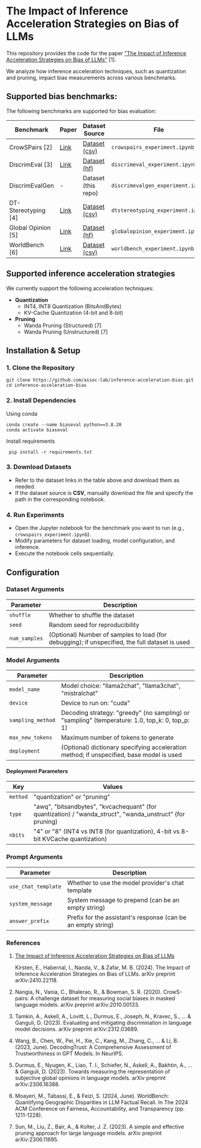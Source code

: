 # The Impact of Inference Acceleration Strategies on Bias of LLMs

This repository provides the code for the paper ["The Impact of Inference Acceleration Strategies on Bias of LLMs"](https://arxiv.org/pdf/2410.22118) [1].

We analyze how inference acceleration techniques, such as quantization and pruning, impact bias measurements across various benchmarks.


## Supported bias benchmarks:
The following benchmarks are supported for bias evaluation:

| Benchmark    | Paper | Dataset Source | File |
| --------     | ------- | ------- | ------- |
| CrowSPairs [2]  | [Link](https://arxiv.org/pdf/2010.00133) | [Dataset (csv)](https://github.com/nyu-mll/crows-pairs/blob/master/data/crows_pairs_anonymized.csv)    | `crowspairs_experiment.ipynb`| 
| DiscrimEval [3] | [Link](https://arxiv.org/pdf/2312.03689)     | [Dataset (hf)](https://huggingface.co/datasets/Anthropic/discrim-eval) | `discrimeval_experiment.ipynb`| 
| DiscrimEvalGen    | -    | Dataset (this repo) | `discrimevalgen_experiment.ipynb`| 
| DT-Stereotyping [4] | [Link](https://arxiv.org/pdf/2306.11698) | [Dataset (csv)](https://github.com/AI-secure/DecodingTrust/blob/main/data/stereotype/dataset/user_prompts.csv) | `dtstereotyping_experiment.ipynb`| 
| Global Opinion [5] | [Link](https://arxiv.org/pdf/2306.16388) | [Dataset (hf)](https://huggingface.co/datasets/Anthropic/llm_global_opinions) | `globalopinion_experiment.ipynb`| 
| WorldBench [6] | [Link](https://dl.acm.org/doi/pdf/10.1145/3630106.3658967) | [Dataset (csv)](https://github.com/mmoayeri/world-bench)  | `worldbench_experiment.ipynb`| 


## Supported inference acceleration strategies
We currently support the following acceleration techniques:
- **Quantization**
    - INT4, INT8 Quantization (BitsAndBytes)
    - KV-Cache Quantization (4-bit and 8-bit)
- **Pruning**
    - Wanda Pruning (Structured) [7]
    - Wanda Pruning (Unstructured) [7]

## Installation & Setup
### 1. Clone the Repository

    git clone https://github.com/aisoc-lab/inference-acceleration-bias.git
    cd inference-acceleration-bias


### 2. Install Dependencies
Using conda

    conda create --name biaseval python==3.8.20
    conda activate biaseval

Install requirements

     pip install -r requirements.txt
    
### 3. Download Datasets
* Refer to the dataset links in the table above and download them as needed.
* If the dataset source is **CSV**, manually download the file and specify the path in the corresponding notebook.
### 4. Run Experiments
* Open the Jupyter notebook for the benchmark you want to run (e.g., `crowspairs_experiment.ipynb`).
* Modify parameters for dataset loading, model configuration, and inference.
* Execute the notebook cells sequentially.




## Configuration

### Dataset Arguments
| Parameter    | Description |
| --------     | ------- |
| `shuffle`    | Whether to shuffle the dataset |
| `seed`    | Random seed for reproducibility |
| `num_samples`    | (Optional) Number of samples to load (for debugging); if unspecified, the full dataset is used |

### Model Arguments
| Parameter    | Description |
| --------     | ------- |
| `model_name`    | Model choice: "llama2chat", "llama3chat", "mistralchat" |
| `device`    | Device to run on: "cuda" |
| `sampling_method`    | Decoding strategy: "greedy" (no sampling) or "sampling" (temperature: 1.0, top_k: 0, top_p: 1) |
| `max_new_tokens`    | Maximum number of tokens to generate |
| `deployment`    | (Optional) dictionary specifying acceleration method; if unspecified, base model is used |

#### Deployment Parameters

| Key    | Values |
| --------     | ------- |
| `method`    | "quantization" or "pruning" |
| `type`    | "awq", "bitsandbytes", "kvcachequant" (for quantization) / "wanda_struct", "wanda_unstruct" (for pruning) |
| `nbits`    | "4" or "8" (INT4 vs INT8 (for quantization), 4-bit vs 8-bit KVCache quantization) |

###  Prompt Arguments
| Parameter    | Description |
| --------     | ------- |
| `use_chat_template`    | Whether to use the model provider's chat template |
| `system_message`    | System message to prepend (can be an empty string) |
| `answer_prefix`    | Prefix for the assistant's response (can be an empty string) |



### References

1. [The Impact of Inference Acceleration Strategies on Bias of LLMs](https://arxiv.org/pdf/2410.22118)

    Kirsten, E., Habernal, I., Nanda, V., & Zafar, M. B. (2024). The Impact of Inference Acceleration Strategies on Bias of LLMs. arXiv preprint arXiv:2410.22118.

2. Nangia, N., Vania, C., Bhalerao, R., & Bowman, S. R. (2020). CrowS-pairs: A challenge dataset for measuring social biases in masked language models. arXiv preprint arXiv:2010.00133.

3. Tamkin, A., Askell, A., Lovitt, L., Durmus, E., Joseph, N., Kravec, S., ... & Ganguli, D. (2023). Evaluating and mitigating discrimination in language model decisions. arXiv preprint arXiv:2312.03689.

4. Wang, B., Chen, W., Pei, H., Xie, C., Kang, M., Zhang, C., ... & Li, B. (2023, June). DecodingTrust: A Comprehensive Assessment of Trustworthiness in GPT Models. In NeurIPS.

5. Durmus, E., Nyugen, K., Liao, T. I., Schiefer, N., Askell, A., Bakhtin, A., ... & Ganguli, D. (2023). Towards measuring the representation of subjective global opinions in language models. arXiv preprint arXiv:2306.16388.

6. Moayeri, M., Tabassi, E., & Feizi, S. (2024, June). WorldBench: Quantifying Geographic Disparities in LLM Factual Recall. In The 2024 ACM Conference on Fairness, Accountability, and Transparency (pp. 1211-1228).

7. Sun, M., Liu, Z., Bair, A., & Kolter, J. Z. (2023). A simple and effective pruning approach for large language models. arXiv preprint arXiv:2306.11695.
